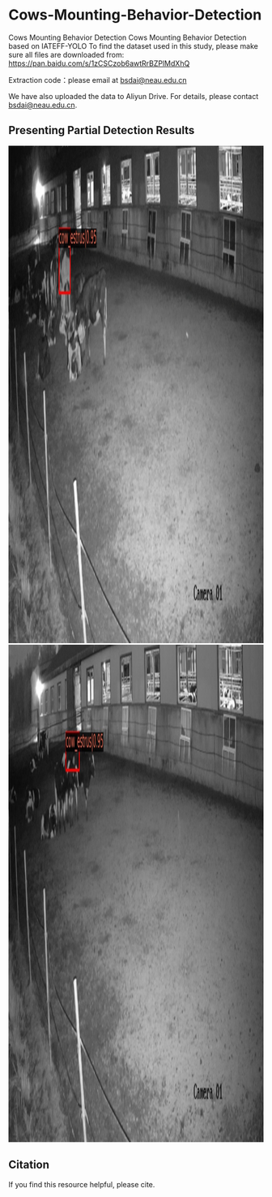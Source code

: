 # Cows-Mounting-Behavior-Detection
Cows Mounting Behavior Detection
Cows Mounting Behavior Detection based on IATEFF-YOLO
To find the dataset used in this study, please make sure all files are downloaded from: https://pan.baidu.com/s/1zCSCzob6awtRrBZPlMdXhQ

Extraction code：please email at bsdai@neau.edu.cn

We have also uploaded the data to Aliyun Drive. For details, please contact bsdai@neau.edu.cn.

## Presenting Partial Detection Results
<img src="https://github.com/IPCLab-NEAU/Cows-Mounting-Behavior-Detection/blob/main/091.jpg" alt="夜间低光检测结果" width="1920" height="980">

<img src="https://github.com/IPCLab-NEAU/Cows-Mounting-Behavior-Detection/blob/main/021.jpg" alt="夜间低光检测结果" width="1920" height="980">

## Citation
If you find this resource helpful, please cite.
